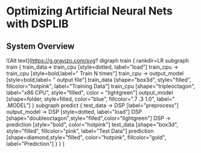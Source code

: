 # Optimizing Artificial Neural Nets with DSPLIB


## System Overview
![Alt text](https://g.gravizo.com/svg?
  digraph train {
    rankdir=LR
    subgraph train
    {
      train_data-> train_cpu [style=dotted, label="load"]
      train_cpu -> train_cpu [style=bold,label=" Train N times"]
      train_cpu -> output_model [style=bold,label= "  output file"]
      train_data [shape="box3d", style="filled", fillcolor="hotpink", label="Training Data"]
      train_cpu [shape="tripleoctagon", label="x86 CPU", style="filled", color = "lightgreen"]
      output_model [shape=folder, style=filled, color="blue", fillcolor=".7 .3 1.0", label=" .MODEL"]
    }
    subgraph predict
    {
      test_data -> DSP [label="preprocess"]
      output_model -> DSP [style=dotted, label="load"]
      DSP [shape="doubleoctagon",style="filled",color="lightgreen"]
      DSP -> prediction [style="bold", color="hotpink"]
      test_data [shape="box3d", style="filled", fillcolor="pink", label="Test Data"]
      prediction [shape=diamond,style="filled", color="hotpink", fillcolor="gold", label="Prediction"]
    }
  }
)
